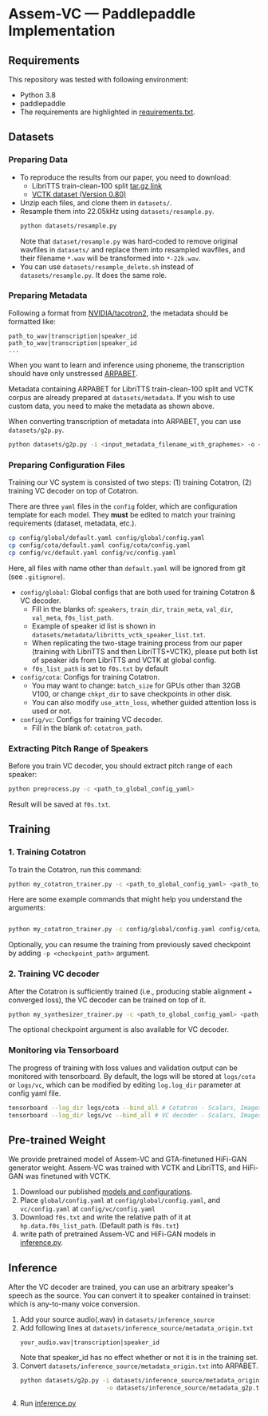 # Assem-VC &mdash; Paddlepaddle Implementation


## Requirements

This repository was tested with following environment:

- Python 3.8
- paddlepaddle
- The requirements are highlighted in [requirements.txt](./requirements.txt).



## Datasets

### Preparing Data

- To reproduce the results from our paper, you need to download:
  - LibriTTS train-clean-100 split [tar.gz link](http://www.openslr.org/resources/60/train-clean-100.tar.gz)
  - [VCTK dataset (Version 0.80)](https://datashare.ed.ac.uk/handle/10283/2651)
- Unzip each files, and clone them in `datasets/`.
- Resample them into 22.05kHz using `datasets/resample.py`.
  ```bash
  python datasets/resample.py
  ```
  Note that `dataset/resample.py` was hard-coded to remove original wavfiles in `datasets/` and replace them into resampled wavfiles,
  and their filename `*.wav` will be transformed into `*-22k.wav`.
- You can use `datasets/resample_delete.sh` instead of `datasets/resample.py`. It does the same role.


### Preparing Metadata

Following a format from [NVIDIA/tacotron2](https://github.com/NVIDIA/tacotron2), the metadata should be formatted like:
```
path_to_wav|transcription|speaker_id
path_to_wav|transcription|speaker_id
...
```

When you want to learn and inference using phoneme, the transcription should have only unstressed [ARPABET](https://en.wikipedia.org/wiki/ARPABET).

Metadata containing ARPABET for LibriTTS train-clean-100 split and VCTK corpus are already prepared at `datasets/metadata`.
If you wish to use custom data, you need to make the metadata as shown above.

When converting transcription of metadata into ARPABET, you can use `datasets/g2p.py`.

```bash
python datasets/g2p.py -i <input_metadata_filename_with_graphemes> -o <output_filename>
```

### Preparing Configuration Files

Training our VC system is consisted of two steps: (1) training Cotatron, (2) training VC decoder on top of Cotatron.

There are three `yaml` files in the `config` folder, which are configuration template for each model.
They **must** be edited to match your training requirements (dataset, metadata, etc.).

```bash
cp config/global/default.yaml config/global/config.yaml
cp config/cota/default.yaml config/cota/config.yaml
cp config/vc/default.yaml config/vc/config.yaml
```

Here, all files with name other than `default.yaml` will be ignored from git (see `.gitignore`).

- `config/global`: Global configs that are both used for training Cotatron & VC decoder.
  - Fill in the blanks of: `speakers`, `train_dir`, `train_meta`, `val_dir`, `val_meta`, `f0s_list_path`.
  - Example of speaker id list is shown in `datasets/metadata/libritts_vctk_speaker_list.txt`.
  - When replicating the two-stage training process from our paper (training with LibriTTS and then LibriTTS+VCTK), please put both list of speaker ids from LibriTTS and VCTK at global config.
  - `f0s_list_path` is set to `f0s.txt` by default
- `config/cota`: Configs for training Cotatron.
  - You may want to change: `batch_size` for GPUs other than 32GB V100, or change `chkpt_dir` to save checkpoints in other disk.
  - You can also modify `use_attn_loss`, whether guided attention loss is used or not.
- `config/vc`: Configs for training VC decoder.
  - Fill in the blank of: `cotatron_path`. 

### Extracting Pitch Range of Speakers

Before you train VC decoder, you should extract pitch range of each speaker:

```bash
python preprocess.py -c <path_to_global_config_yaml>
```
Result will be saved at `f0s.txt`.

## Training
### 1. Training Cotatron
To train the Cotatron, run this command:

```bash
python my_cotatron_trainer.py -c <path_to_global_config_yaml> <path_to_cotatron_config_yaml> -g <gpus>
```

Here are some example commands that might help you understand the arguments:

```bash

python my_cotatron_trainer.py -c config/global/config.yaml config/cota/config.yaml -g 0
```

Optionally, you can resume the training from previously saved checkpoint by adding `-p <checkpoint_path>` argument.

### 2. Training VC decoder

After the Cotatron is sufficiently trained (i.e., producing stable alignment + converged loss),
the VC decoder can be trained on top of it.

```bash
python my_synthesizer_trainer.py -c <path_to_global_config_yaml> <path_to_vc_config_yaml> -g <gpus>
```

The optional checkpoint argument is also available for VC decoder.


### Monitoring via Tensorboard

The progress of training with loss values and validation output can be monitored with tensorboard.
By default, the logs will be stored at `logs/cota` or `logs/vc`, which can be modified by editing `log.log_dir` parameter at config yaml file.

```bash
tensorboard --log_dir logs/cota --bind_all # Cotatron - Scalars, Images, Hparams, Projector will be shown.
tensorboard --log_dir logs/vc --bind_all # VC decoder - Scalars, Images, Hparams will be shown.
```

## Pre-trained Weight
We provide pretrained model of Assem-VC and GTA-finetuned HiFi-GAN generator weight.
Assem-VC was trained with VCTK and LibriTTS, and HiFi-GAN was finetuned with VCTK.

1. Download our published [models and configurations](https://drive.google.com/drive/folders/1aIl8ObHxsmsFLXBz-y05jMBN4LrpQejm?usp=sharing).
2. Place `global/config.yaml` at `config/global/config.yaml`, and `vc/config.yaml` at `config/vc/config.yaml`
3. Download `f0s.txt` and write the relative path of it at `hp.data.f0s_list_path`.
(Default path is `f0s.txt`)
4. write path of pretrained Assem-VC and HiFi-GAN models in [inference.py](./inference.py).

## Inference

After the VC decoder are trained, you can use an arbitrary speaker's speech as the source.
You can convert it to speaker contained in trainset: which is any-to-many voice conversion.
1. Add your source audio(.wav) in `datasets/inference_source`
2. Add following lines at `datasets/inference_source/metadata_origin.txt`
    ```
    your_audio.wav|transcription|speaker_id
    ```
    Note that speaker_id has no effect whether or not it is in the training set.
3. Convert `datasets/inference_source/metadata_origin.txt` into ARPABET.
    ```bash
    python datasets/g2p.py -i datasets/inference_source/metadata_origin.txt \
                            -o datasets/inference_source/metadata_g2p.txt
    ```
4. Run [inference.py](./inference.py)

